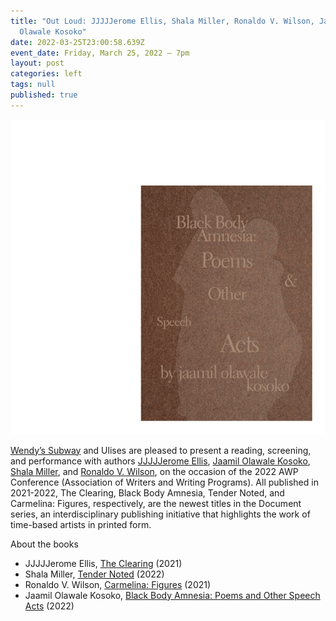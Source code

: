 ```yaml
---
title: "Out Loud: JJJJJerome Ellis, Shala Miller, Ronaldo V. Wilson, Jaamil
  Olawale Kosoko"
date: 2022-03-25T23:00:58.639Z
event_date: Friday, March 25, 2022 – 7pm
layout: post
categories: left
tags: null
published: true
---
```

![](/assets/img/outloud-04-2.gif)

[Wendy’s Subway](http://wendyssubway.com/) and Ulises are pleased to present a reading, screening, and performance with authors [JJJJJerome Ellis](https://jjjjjerome.com/), [Jaamil Olawale Kosoko](https://www.jaamil.com/), [Shala Miller](https://www.smille.co/), and [Ronaldo V. Wilson](https://www.ronaldovwilson.com/), on the occasion of the 2022 AWP Conference (Association of Writers and Writing Programs). All published in 2021-2022, The Clearing, Black Body Amnesia, Tender Noted, and Carmelina: Figures, respectively, are the newest titles in the Document series, an interdisciplinary publishing initiative that highlights the work of time-based artists in printed form. 

About the books

* JJJJJerome Ellis, [The Clearing](http://wendyssubway.com/publishing/titles/the-clearing) (2021)
* Shala Miller, [Tender Noted](https://www.wendyssubway.com/publishing/titles/tender-noted) (2022)
* Ronaldo V. Wilson, [Carmelina: Figures](https://www.wendyssubway.com/publishing/titles/carmelina-figures) (2021)
* Jaamil Olawale Kosoko, [Black Body Amnesia: Poems and Other Speech Acts](http://wendyssubway.com/publishing/titles/black-body-amnesia) (2022)